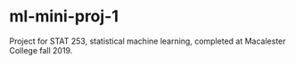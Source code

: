 # ml-mini-proj-1

Project for STAT 253, statistical machine learning, completed at Macalester College fall 2019.
